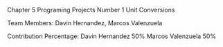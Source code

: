 Chapter 5 Programing Projects Number 1 Unit Conversions

Team Members: Davin Hernandez, Marcos Valenzuela

Contribution Percentage:
Davin Hernandez 50%
Marcos Valenzuela 50%

